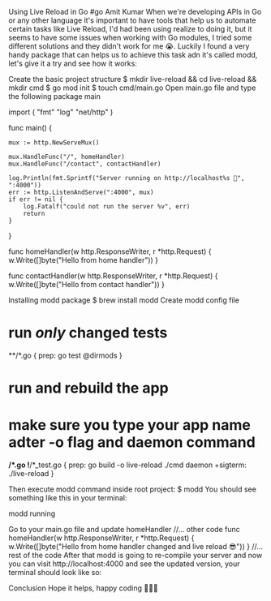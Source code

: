 Using Live Reload in Go
#go
Amit Kumar
When we're developing APIs in Go or any other language it's important to have tools that help us to automate certain tasks like Live Reload, I'd had been using realize to doing it, but it seems to have some issues when working with Go modules, I tried some different solutions and they didn't work for me 😭.
Luckily I found a very handy package that can helps us to achieve this task adn it's called modd, let's give it a try and see how it works:

Create the basic project structure
$ mkdir live-reload && cd live-reload && mkdir cmd
$ go mod init
$ touch cmd/main.go
Open main.go file and type the following
package main

import (
    "fmt"
    "log"
    "net/http"
)

func main() {

    mux := http.NewServeMux()

    mux.HandleFunc("/", homeHandler)
    mux.HandleFunc("/contact", contactHandler)

    log.Println(fmt.Sprintf("Server running on http://localhost%s 🐹", ":4000"))
    err := http.ListenAndServe(":4000", mux)
    if err != nil {
        log.Fatalf("could not run the server %v", err)
        return
    }
}

func homeHandler(w http.ResponseWriter, r *http.Request) {
    w.Write([]byte("Hello from home handler"))
}

func contactHandler(w http.ResponseWriter, r *http.Request) {
    w.Write([]byte("Hello from contact handler"))
}

Installing modd package
$ brew install modd
Create modd config file
# run _only_ changed tests
**/*.go {
    prep: go test @dirmods
}

# run and rebuild the app
# make sure you type your app name adter -o flag and daemon command
**/*.go !**/*_test.go {
    prep: go build -o live-reload ./cmd
    daemon +sigterm: ./live-reload
}

Then execute modd command inside root project:
$ modd
You should see something like this in your terminal:

modd running

Go to your main.go file and update homeHandler
//... other code
func homeHandler(w http.ResponseWriter, r *http.Request) {
    w.Write([]byte("Hello from home handler changed and live reload 😎"))
}
//... rest of the code
After that modd is going to re-compile your server and now you can visit http://localhost:4000 and see the updated version, your terminal should look like so:

Conclusion
Hope it helps, happy coding 👨🏽‍💻